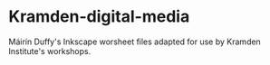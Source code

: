 # Kramden-digital-media
Máirín Duffy's Inkscape worsheet files adapted for use by Kramden Institute's workshops.
